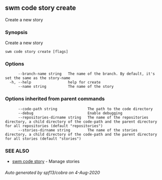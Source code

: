 ## swm code story create

Create a new story

### Synopsis

Create a new story

```
swm code story create [flags]
```

### Options

```
      --branch-name string   The name of the branch. By default, it's set the same as the story-name
  -h, --help                 help for create
      --name string          The name of the story
```

### Options inherited from parent commands

```
      --code-path string              The path to the code directory
      --debug                         Enable debugging
      --repositories-dirname string   The name of the repositories directory, a child directory of the code-path and the parent directory for all repositories (default "repositories")
      --stories-dirname string        The name of the stories directory, a child directory of the code-path and the parent directory for all stories (default "stories")
```

### SEE ALSO

* [swm code story](swm_code_story.md)	 - Manage stories

###### Auto generated by spf13/cobra on 4-Aug-2020
